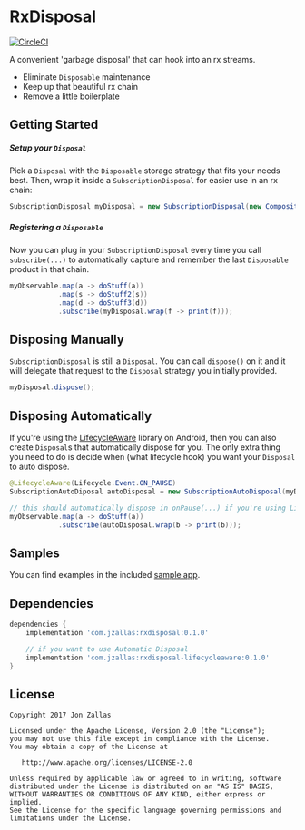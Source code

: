 RxDisposal
============

[![CircleCI](https://circleci.com/gh/jzallas/RxDisposal/tree/master.svg?style=shield)](https://circleci.com/gh/jzallas/RxDisposal/tree/master)

A convenient 'garbage disposal' that can hook into an rx streams.

 * Eliminate `Disposable` maintenance
 * Keep up that beautiful rx chain
 * Remove a little boilerplate

Getting Started
---------------
##### Setup your `Disposal`
Pick a `Disposal` with the `Disposable` storage strategy that fits your needs best. Then, wrap it inside a `SubscriptionDisposal` for easier use in an rx chain:

```java
SubscriptionDisposal myDisposal = new SubscriptionDisposal(new CompositeDisposal());
```

##### Registering a `Disposable`
Now you can plug in your `SubscriptionDisposal` every time you call `subscribe(...)` to automatically capture and remember the last `Disposable` product in that chain.

```java
myObservable.map(a -> doStuff(a))
            .map(s -> doStuff2(s))
            .map(d -> doStuff3(d))
            .subscribe(myDisposal.wrap(f -> print(f)));
```

Disposing Manually
---------------
`SubscriptionDisposal` is still a `Disposal`. You can call `dispose()` on it and it will delegate that request to the `Disposal` strategy you initially provided.

```java
myDisposal.dispose();
```

Disposing Automatically
------------------
If you're using the [LifecycleAware](https://github.com/jzallas/LifecycleAware) library on Android, then you can also create `Disposal`s that automatically dispose for you. The only extra thing you need to do is decide when (what lifecycle hook) you want your `Disposal` to auto dispose.

```java
@LifecycleAware(Lifecycle.Event.ON_PAUSE)
SubscriptionAutoDiposal autoDisposal = new SubscriptionAutoDisposal(myDisposal);

// this should automatically dispose in onPause(...) if you're using LifecycleAware correctly
myObservable.map(a -> doStuff(a))
            .subscribe(autoDisposal.wrap(b -> print(b)));
```

Samples
-------
You can find examples in the included [sample app](/sample-app).

Dependencies
------------
```groovy
dependencies {
    implementation 'com.jzallas:rxdisposal:0.1.0'

    // if you want to use Automatic Disposal
    implementation 'com.jzallas:rxdisposal-lifecycleaware:0.1.0'
}
```

License
-------

    Copyright 2017 Jon Zallas

    Licensed under the Apache License, Version 2.0 (the "License");
    you may not use this file except in compliance with the License.
    You may obtain a copy of the License at

       http://www.apache.org/licenses/LICENSE-2.0

    Unless required by applicable law or agreed to in writing, software
    distributed under the License is distributed on an "AS IS" BASIS,
    WITHOUT WARRANTIES OR CONDITIONS OF ANY KIND, either express or implied.
    See the License for the specific language governing permissions and
    limitations under the License.